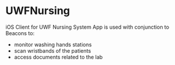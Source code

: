 UWFNursing
==========

iOS Client for UWF Nursing System
App is used with conjunction to Beacons to:
- monitor washing hands stations
- scan wristbands of the patients
- access documents related to the lab
